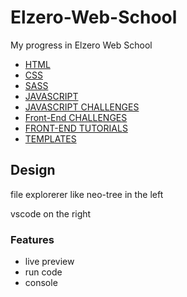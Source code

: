 # Elzero-Web-School

My progress in Elzero Web School

- [HTML](HTML.md)
- [CSS](CSS.md)
- [SASS](SASS.md)
- [JAVASCRIPT](JavaScript.md)
- [JAVASCRIPT CHALLENGES](JavaScript%20Challenges.md)
- [Front-End CHALLENGES](FrontEnd%20Challenges.md)
- [FRONT-END TUTORIALS](FrontEnd%20Tutorials.md)
- [TEMPLATES](Templates.md)

## Design

file explorerer like neo-tree in the left

vscode on the right

### Features

- live preview
- run code
- console
